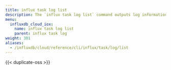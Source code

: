 ```yaml
---
title: influx task log list
description: The `influx task log list` command outputs log information related to a task.
menu:
  influxdb_cloud_iox:
    name: influx task log list
    parent: influx task log
weight: 301
aliases:
  - /influxdb/cloud/reference/cli/influx/task/log/list
---
```


{{< duplicate-oss >}}
